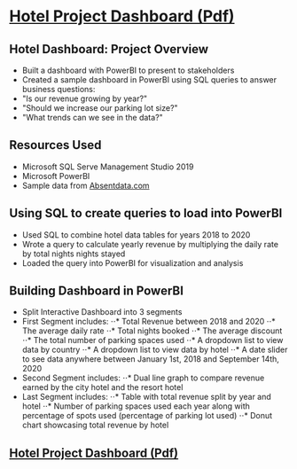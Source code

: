 
# [Hotel Project Dashboard (Pdf)](https://github.com/qrjerm/hotel_project/blob/main/Hotel.pdf)

## Hotel Dashboard: Project Overview
* Built a dashboard with PowerBI to present to stakeholders
* Created a sample dashboard in PowerBI using SQL queries to answer business questions:
* "Is our revenue growing by year?"
* "Should we increase our parking lot size?"
* "What trends can we see in the data?"

## Resources Used
* Microsoft SQL Serve Management Studio 2019
* Microsoft PowerBI
* Sample data from [Absentdata.com](https://www.absentdata.com/hotel_revenue_historical_full/)

## Using SQL to create queries to load into PowerBI
* Used SQL to combine hotel data tables for years 2018 to 2020
* Wrote a query to calculate yearly revenue by multiplying the daily rate by total nights nights stayed
* Loaded the query into PowerBI for visualization and analysis

## Building Dashboard in PowerBI
* Split Interactive Dashboard into 3 segments
* First Segment includes:
⋅⋅* Total Revenue between 2018 and 2020
⋅⋅* The average daily rate
⋅⋅* Total nights booked
⋅⋅* The average discount
⋅⋅* The total number of parking spaces used
⋅⋅* A dropdown list to view data by country
⋅⋅* A dropdown list to view data by hotel
⋅⋅* A date slider to see data anywhere between January 1st, 2018 and September 14th, 2020
* Second Segment includes:
⋅⋅* Dual line graph to compare revenue earned by the city hotel and the resort hotel
* Last Segment includes:
⋅⋅* Table with total revenue split by year and hotel
⋅⋅* Number of parking spaces used each year along with percentage of spots used (percentage of parking lot used)
⋅⋅* Donut chart showcasing total revenue by hotel 

## [Hotel Project Dashboard (Pdf)](https://github.com/qrjerm/hotel_project/blob/main/Hotel.pdf)

